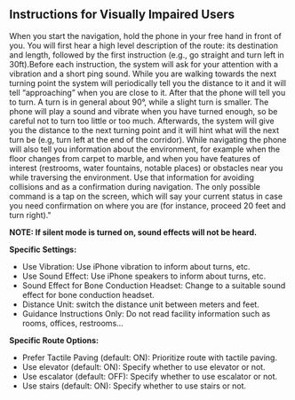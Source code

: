 ## Instructions for Visually Impaired Users

When you start the navigation, hold the phone in your free hand in front of you. You will first hear a high level description of the route: its destination and length, followed by the first instruction (e.g., go straight and turn left in 30ft).Before each instruction, the system will ask for your attention with a vibration and a short ping sound. While you are walking towards the next turning point the system will periodically tell you the distance to it and it will tell “approaching” when you are close to it. After that the phone will tell you to turn. A turn is in general about 90°, while a slight turn is smaller. The phone will play a sound and vibrate when you have turned enough, so be careful not to turn too little or too much. Afterwards, the system will give you the distance to the next turning point and it will hint what will the next turn be (e.g, turn left at the end of the corridor). While navigating the phone will also tell you information about the environment, for example when the floor changes from carpet to marble, and when you have features of interest (restrooms, water fountains, notable places) or obstacles near you while traversing the environment. Use that information for avoiding collisions and as a confirmation during navigation. The only possible command is a tap on the screen, which will say your current status in case you need confirmation on where you are (for instance, proceed 20 feet and turn right)."

**NOTE: If silent mode is turned on, sound effects will not be heard.**

**Specific Settings:**

* Use Vibration: Use iPhone vibration to inform about turns, etc.
* Use Sound Effect: Use iPhone speakers to inform about turns, etc.
* Sound Effect for Bone Conduction Headset: Change to a suitable sound effect for bone conduction headset.
* Distance Unit: switch the distance unit between meters and feet.
* Guidance Instructions Only: Do not read facility information such as rooms, offices, restrooms...
  
**Specific Route Options:**

* Prefer Tactile Paving (default: ON): Prioritize route with tactile paving.
* Use elevator (default: ON): Specify whether to use elevator or not.
* Use escalator (default: OFF): Specify whether to use escalator or not.
* Use stairs (default: ON): Specify whether to use stairs or not.

